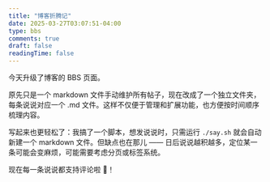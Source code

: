 ```yaml
---
title: "博客折腾记"
date: 2025-03-27T03:07:51-04:00
type: bbs
comments: true
draft: false
readingTime: false
---
```


今天升级了博客的 BBS 页面。

<!--more-->

原先只是一个 markdown 文件手动维护所有帖子，现在改成了一个独立文件夹，每条说说对应一个 .md 文件。这样不仅便于管理和扩展功能，也方便按时间顺序梳理内容。

写起来也更轻松了：我搞了一个脚本，想发说说时，只需运行 `./say.sh` 就会自动新建一个 markdown 文件。但缺点也在那儿 —— 日后说说越积越多，定位某一条可能会变麻烦，可能需要考虑分页或标签系统。

现在每一条说说都支持评论啦 💬！